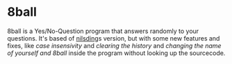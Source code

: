 # 8ball #
8ball is a Yes/No-Question program that answers randomly to your questions. It's based of [nilsding](http://github.com/nilsding)s version, but with some new features and fixes, like *case insensivity* and *clearing the history* and *changing the name of yourself and 8ball* inside the program without looking up the sourcecode.